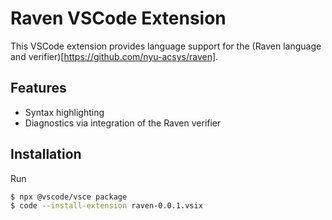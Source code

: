 # Raven VSCode Extension

This VSCode extension provides language support for the (Raven language and verifier)[https://github.com/nyu-acsys/raven].


## Features

* Syntax highlighting
* Diagnostics via integration of the Raven verifier

## Installation

Run

```bash
$ npx @vscode/vsce package
$ code --install-extension raven-0.0.1.vsix
```